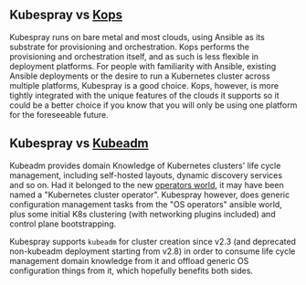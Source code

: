 Kubespray vs [Kops](https://github.com/kubernetes/kops)
---------------

Kubespray runs on bare metal and most clouds, using Ansible as its substrate for
provisioning and orchestration. Kops performs the provisioning and orchestration
itself, and as such is less flexible in deployment platforms. For people with
familiarity with Ansible, existing Ansible deployments or the desire to run a
Kubernetes cluster across multiple platforms, Kubespray is a good choice. Kops,
however, is more tightly integrated with the unique features of the clouds it
supports so it could be a better choice if you know that you will only be using
one platform for the foreseeable future.

Kubespray vs [Kubeadm](https://github.com/kubernetes/kubeadm)
------------------

Kubeadm provides domain Knowledge of Kubernetes clusters' life cycle
management, including self-hosted layouts, dynamic discovery services and so
on. Had it belonged to the new [operators world](https://coreos.com/blog/introducing-operators.html),
it may have been named a "Kubernetes cluster operator". Kubespray however,
does generic configuration management tasks from the "OS operators" ansible
world, plus some initial K8s clustering (with networking plugins included) and
control plane bootstrapping. 

Kubespray supports `kubeadm` for cluster creation since v2.3 
(and deprecated non-kubeadm deployment starting from v2.8)
in order to consume life cycle management domain knowledge from it
and offload generic OS configuration things from it, which hopefully benefits both sides.

